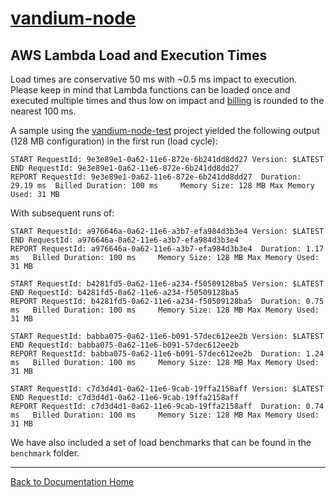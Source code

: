 # [vandium-node](main.md)

## AWS Lambda Load and Execution Times

Load times are conservative 50 ms with ~0.5 ms impact to execution. Please keep in mind that Lambda functions can be loaded once and executed multiple times and thus low on impact and [billing](https://aws.amazon.com/lambda/pricing) is rounded to the nearest 100 ms.

A sample using the [vandium-node-test](https://github.com/vandium-io/vandium-node-test) project yielded the following output (128 MB configuration) in the first run (load cycle):

```
START RequestId: 9e3e89e1-0a62-11e6-872e-6b241dd8dd27 Version: $LATEST
END RequestId: 9e3e89e1-0a62-11e6-872e-6b241dd8dd27
REPORT RequestId: 9e3e89e1-0a62-11e6-872e-6b241dd8dd27	Duration: 29.19 ms	Billed Duration: 100 ms 	Memory Size: 128 MB	Max Memory Used: 31 MB		
```


With subsequent runs of:

```
START RequestId: a976646a-0a62-11e6-a3b7-efa984d3b3e4 Version: $LATEST
END RequestId: a976646a-0a62-11e6-a3b7-efa984d3b3e4
REPORT RequestId: a976646a-0a62-11e6-a3b7-efa984d3b3e4	Duration: 1.17 ms	Billed Duration: 100 ms 	Memory Size: 128 MB	Max Memory Used: 31 MB

START RequestId: b4281fd5-0a62-11e6-a234-f50509128ba5 Version: $LATEST
END RequestId: b4281fd5-0a62-11e6-a234-f50509128ba5
REPORT RequestId: b4281fd5-0a62-11e6-a234-f50509128ba5	Duration: 0.75 ms	Billed Duration: 100 ms 	Memory Size: 128 MB	Max Memory Used: 31 MB

START RequestId: babba075-0a62-11e6-b091-57dec612ee2b Version: $LATEST
END RequestId: babba075-0a62-11e6-b091-57dec612ee2b
REPORT RequestId: babba075-0a62-11e6-b091-57dec612ee2b	Duration: 1.24 ms	Billed Duration: 100 ms 	Memory Size: 128 MB	Max Memory Used: 31 MB

START RequestId: c7d3d4d1-0a62-11e6-9cab-19ffa2158aff Version: $LATEST
END RequestId: c7d3d4d1-0a62-11e6-9cab-19ffa2158aff
REPORT RequestId: c7d3d4d1-0a62-11e6-9cab-19ffa2158aff	Duration: 0.74 ms	Billed Duration: 100 ms 	Memory Size: 128 MB	Max Memory Used: 31 MB
```

We have also included a set of load benchmarks that can be found in the `benchmark` folder.

---
[Back to Documentation Home](main.md)
